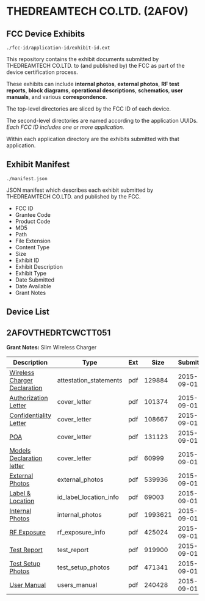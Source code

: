 # THEDREAMTECH CO.LTD. (2AFOV)
## FCC Device Exhibits

```
./fcc-id/application-id/exhibit-id.ext
```

This repository contains the exhibit documents submitted by THEDREAMTECH CO.LTD. to (and published by) the FCC as part of the device certification process.

These exhibits can include **internal photos**, **external photos**, **RF test reports**, **block diagrams**, **operational descriptions**, **schematics**, **user manuals**, and various **correspondence**.

The top-level directories are sliced by the FCC ID of each device.

The second-level directories are named according to the application UUIDs. *Each FCC ID includes one or more application.*

Within each application directory are the exhibits submitted with that application. 

## Exhibit Manifest

```
./manifest.json
```

JSON manifest which describes each exhibit submitted by THEDREAMTECH CO.LTD. and published by the FCC.

- FCC ID
- Grantee Code
- Product Code
- MD5
- Path
- File Extension
- Content Type
- Size
- Exhibit ID
- Exhibit Description
- Exhibit Type
- Date Submitted
- Date Available
- Grant Notes

## Device List
## 2AFOVTHEDRTCWCTT051
**Grant Notes:** Slim Wireless Charger

| Description | Type | Ext | Size | Submitted | Available |
| ----------- | ---- | --- | ---- | --------- | --------- |
| [Wireless Charger Declaration](2AFOVTHEDRTCWCTT051/0440e056c70684138a525bbc94e337e3/2736369.pdf) | attestation_statements | pdf | 129884 | 2015-09-01 | 2015-09-01 |
| [Authorization Letter](2AFOVTHEDRTCWCTT051/0440e056c70684138a525bbc94e337e3/2736367.pdf) | cover_letter | pdf | 101374 | 2015-09-01 | 2015-09-01 |
| [Confidentiality Letter](2AFOVTHEDRTCWCTT051/0440e056c70684138a525bbc94e337e3/2736368.pdf) | cover_letter | pdf | 108667 | 2015-09-01 | 2015-09-01 |
| [POA](2AFOVTHEDRTCWCTT051/0440e056c70684138a525bbc94e337e3/2736370.pdf) | cover_letter | pdf | 131123 | 2015-09-01 | 2015-09-01 |
| [Models Declaration letter](2AFOVTHEDRTCWCTT051/0440e056c70684138a525bbc94e337e3/2736371.pdf) | cover_letter | pdf | 60999 | 2015-09-01 | 2015-09-01 |
| [External Photos](2AFOVTHEDRTCWCTT051/0440e056c70684138a525bbc94e337e3/2736378.pdf) | external_photos | pdf | 539936 | 2015-09-01 | 2016-02-28 |
| [Label & Location](2AFOVTHEDRTCWCTT051/0440e056c70684138a525bbc94e337e3/2736395.pdf) | id_label_location_info | pdf | 69003 | 2015-09-01 | 2015-09-01 |
| [Internal Photos](2AFOVTHEDRTCWCTT051/0440e056c70684138a525bbc94e337e3/2736379.pdf) | internal_photos | pdf | 1993621 | 2015-09-01 | 2016-02-28 |
| [RF Exposure](2AFOVTHEDRTCWCTT051/0440e056c70684138a525bbc94e337e3/2736377.pdf) | rf_exposure_info | pdf | 425024 | 2015-09-01 | 2015-09-01 |
| [Test Report](2AFOVTHEDRTCWCTT051/0440e056c70684138a525bbc94e337e3/2736376.pdf) | test_report | pdf | 919900 | 2015-09-01 | 2015-09-01 |
| [Test Setup Photos](2AFOVTHEDRTCWCTT051/0440e056c70684138a525bbc94e337e3/2736393.pdf) | test_setup_photos | pdf | 471341 | 2015-09-01 | 2016-02-28 |
| [User Manual](2AFOVTHEDRTCWCTT051/0440e056c70684138a525bbc94e337e3/2736394.pdf) | users_manual | pdf | 240428 | 2015-09-01 | 2016-02-28 |
